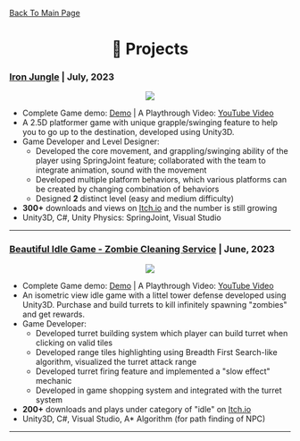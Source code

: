 [Back To Main Page](https://github.com/TaihouAnF)

<h1 align="center">💼 Projects </h1>

### [Iron Jungle](https://github.com/TaihouAnF/Iron-Jungle) | July, 2023

<p align="center">
  <img src="https://github.com/TaihouAnF/TaihouAnF/blob/main/assets/Iron_Jungle.png"/>
</p>

* Complete Game demo: [Demo](https://leption.itch.io/iron-jungle) | A Playthrough Video: [YouTube Video](https://youtu.be/sWqLsdyJnhs)
* A 2.5D platformer game with unique grapple/swinging feature to help you to go up to the destination, developed using Unity3D.
* Game Developer and Level Designer:
  * Developed the core movement, and grappling/swinging ability of the player using SpringJoint feature; collaborated with the team to integrate animation, sound with the movement
  * Developed multiple platform behaviors, which various platforms can be created by changing combination of behaviors
  * Designed **2** distinct level (easy and medium difficulty)
* **300+** downloads and views on [Itch.io](https://itch.io/) and the number is still growing
* Unity3D, C#, Unity Physics: SpringJoint, Visual Studio

---

### [Beautiful Idle Game - Zombie Cleaning Service](https://github.com/TaihouAnF/Beautiful-Idle-Game) | June, 2023

<p align="center">
  <img src="https://github.com/TaihouAnF/TaihouAnF/blob/main/assets/Zombie_Cleaning.png"/>
</p>

* Complete Game demo: [Demo](https://taihoudesu.itch.io/beautiful-idle-game) | A Playthrough Video: [YouTube Video](https://youtu.be/pTjxnDoNzSo)
* An isometric view idle game with a littel tower defense developed using Unity3D. Purchase and build turrets to kill infinitely spawning "zombies" and get rewards.
* Game Developer:
  * Developed turret building system which player can build turret when clicking on valid tiles
  * Developed range tiles highlighting using Breadth First Search-like algorithm, visualized the turret attack range
  * Developed turret firing feature and implemented a "slow effect" mechanic
  * Developed in game shopping system and integrated with the turret system
* **200+** downloads and plays under category of "idle" on [Itch.io](https://itch.io/)
* Unity3D, C#, Visual Studio, A* Algorithm (for path finding of NPC)

---
